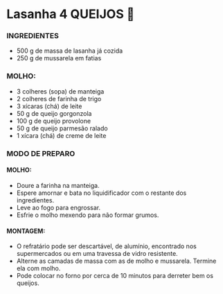 # Lasanha 4 QUEIJOS 🥘

### INGREDIENTES
- 500 g de massa de lasanha já cozida
- 250 g de mussarela em fatias
### MOLHO:
- 3 colheres (sopa) de manteiga
- 2 colheres de farinha de trigo
- 3 xícaras (chá) de leite
- 50 g de queijo gorgonzola
- 100 g de queijo provolone
- 50 g de queijo parmesão ralado
- 1 xícara (chá) de creme de leite

### MODO DE PREPARO

#### MOLHO:

- Doure a farinha na manteiga.
- Espere amornar e bata no liquidificador com o restante dos ingredientes.
- Leve ao fogo para engrossar.
- Esfrie o molho mexendo para não formar grumos.
#### MONTAGEM:
- O refratário pode ser descartável, de alumínio, encontrado nos supermercados ou em uma travessa de vidro resistente.
- Alterne as camadas de massa com as de molho e mussarela.
Termine ela com molho.
- Pode colocar no forno por cerca de 10 minutos para derreter bem os queijos.
